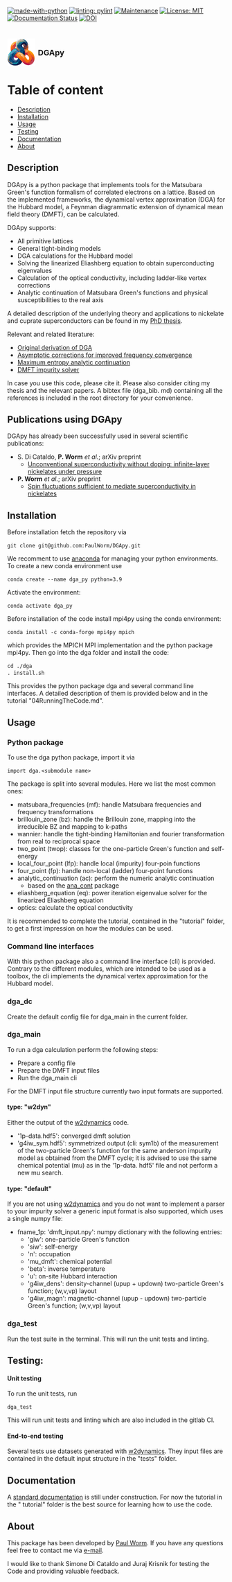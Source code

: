 [![made-with-python](https://img.shields.io/badge/Made%20with-Python-1f425f.svg)](https://www.python.org/)
[![linting: pylint](https://img.shields.io/badge/linting-pylint-yellowgreen)](https://github.com/pylint-dev/pylint)
[![Maintenance](https://img.shields.io/badge/Maintained%3F-yes-green.svg)](https://github.com/PaulWorm/DGApy/graphs/commit-activity)
[![License: MIT](https://img.shields.io/badge/license-MIT-blue)](https://opensource.org/license/mit/)
[![Documentation Status](https://readthedocs.org/projects/dgapy/badge/?version=latest)](https://dgapy.readthedocs.io/en/latest/)
[![DOI](https://zenodo.org/badge/731899515.svg)](https://zenodo.org/doi/10.5281/zenodo.10406492)

[//]: # ([![coverage]&#40;./coverage.svg&#41;]&#40;&#41;)

[//]: # (<div id="top">top</div>)

[//]: # (<div id="bottom">bottom</div>)

# <img style="vertical-align:middle" src="./Logo/DGApy_Logo.png" alt="drawing" width="64"/>  <font size="4"> DGApy </font>

# Table of content

- [Description](#description)
- [Installation](#installation)
- [Usage](#usage)
- [Testing](#testing)
- [Documentation](#documentation)
- [About](#about)

## Description

DGApy is a python package that implements tools for the Matsubara Green's function formalism of correlated electrons on a
lattice. Based on the implemented frameworks, the dynamical vertex approximation (DGA) for the Hubbard model, a Feynman
diagrammatic
extension of dynamical mean field theory (DMFT), can be calculated.

DGApy supports:

- All primitive lattices
- General tight-binding models
- DGA calculations for the Hubbard model
- Solving the linearized Eliashberg equation to obtain superconducting eigenvalues
- Calculation of the optical conductivity, including ladder-like vertex corrections
- Analytic continuation of Matsubara Green's functions and physical susceptibilities to the real axis

A detailed description of the underlying theory and applications to nickelate and cuprate superconductors can be found in my
[PhD thesis](https://repositum.tuwien.at/handle/20.500.12708/176739).

Relevant and related literature:

- [Original derivation of DGA](https://journals.aps.org/prb/abstract/10.1103/PhysRevB.75.045118)
- [Asymptotic corrections for improved frequency convergence](https://iopscience.iop.org/article/10.1088/2515-7639/ac7e6d)
- [Maximum entropy analytic continuation](https://www.sciencedirect.com/science/article/pii/S0010465522002387)
- [DMFT impurity solver](https://www.sciencedirect.com/science/article/abs/pii/S0010465518303217?via%3Dihub)

In case you use this code, please cite it. Please also consider citing my thesis and the relevant papers. A bibtex file (dga_bib.
md) containing all the references is included in the root directory for your convenience.

## Publications using DGApy

DGApy has already been successfully used in several scientific publications:

- S. Di Cataldo, **P. Worm** <em> et al.</em>; arXiv preprint
    - [Unconventional superconductivity without doping: infinite-layer nickelates under
      pressure](https://arxiv.org/abs/2311.06195)
- **P. Worm** <em> et al.</em>; arXiv preprint
    - [Spin fluctuations sufficient to mediate superconductivity in nickelates](https://arxiv.org/abs/2312.08260)

## Installation

Before installation fetch the repository via

```
git clone git@github.com:PaulWorm/DGApy.git
```

We recomment to use [anaconda](https://www.anaconda.com/) for managing your python environments. To create a new conda
environment use

```
conda create --name dga_py python=3.9
```

Activate the environment:

```
conda activate dga_py 
```

Before installation of the code install mpi4py using the conda environment:

```
conda install -c conda-forge mpi4py mpich
```

which provides the MPICH MPI implementation and the python package mpi4py. Then go into the dga folder and install the code:

```
cd ./dga
. install.sh
```

This provides the python package dga and several command line interfaces. A detailed description of them
is provided below and in the tutorial "04RunningTheCode.md".

## Usage

### Python package

To use the dga python package, import it via

```
import dga.<submodule name>
```

The package is split into several modules. Here we list the most common ones:

- matsubara_frequencies (mf): handle Matsubara frequencies and frequency transformations
- brillouin_zone (bz): handle the Brillouin zone, mapping into the irreducible BZ and mapping to k-paths
- wannier: handle the tight-binding Hamiltonian and fourier transformation from real to reciprocal space
- two_point (twop): classes for the one-particle Green's function and self-energy
- local_four_point (lfp): handle local (impurity) four-poin functions
- four_point (fp): handle non-local (ladder) four-point functions
- analytic_continuation (ac): perform the numeric analytic continuation
    - based on the [ana_cont](https://github.com/josefkaufmann/ana_cont) package
- eliashberg_equation (eq): power iteration eigenvalue solver for the linearized Eliashberg equation
- optics: calculate the optical conductivity

It is recommended to complete the tutorial, contained in the "tutorial" folder, to get a first impression on how the modules
can be used.

### Command line interfaces

With this python package also a command line interface (cli) is provided. Contrary to the different modules, which are
intended to be used as a toolbox, the cli implements the dynamical vertex approximation for the Hubbard model.

### dga_dc

Create the default config file for dga_main in the current folder.

### dga_main

To run a dga calculation perform the following steps:

- Prepare a config file
- Prepare the DMFT input files
- Run the dga_main cli

For the DMFT input file structure currently two input formats are supported.

#### type: "w2dyn"

Either the output of the [w2dynamics](https://github.com/w2dynamics/w2dynamics) code.

- '1p-data.hdf5': converged dmft solution
- 'g4iw_sym.hdf5': symmetrized output (cli: sym1b) of the measurement of the two-particle Green's function for the same anderson
  impurity model as obtained from the DMFT cycle; it is advised to use the same chemical potential (mu) as in the '1p-data.
  hdf5' file and not perform a new mu
  search.

#### type: "default"

If you are not using [w2dynamics](https://github.com/w2dynamics/w2dynamics) and you do not want to implement a parser to your
impurity solver a generic input format is also supported, which uses a single numpy file:

- fname_1p: 'dmft_input.npy': numpy dictionary with the following entries:
    - 'giw': one-particle Green's function
    - 'siw': self-energy
    - 'n': occupation
    - 'mu_dmft': chemical potential
    - 'beta': inverse temperature
    - 'u': on-site Hubbard interaction
    - 'g4iw_dens': density-channel (upup + updown) two-particle Green's function; (w,v,vp) layout
    - 'g4iw_magn': magnetic-channel (upup - updown) two-particle Green's function; (w,v,vp) layout

### dga_test

Run the test suite in the terminal. This will run the unit tests and linting.

## Testing:

#### Unit testing

To run the unit tests, run

```
dga_test 
```

This will run unit tests and linting which are also included in the gitlab CI.

#### End-to-end testing

Several tests use datasets generated with [w2dynamics](https://github.com/w2dynamics/w2dynamics). They input files are
contained in the default input structure in the "tests" folder.

## Documentation

A [standard documentation](https://dgapy.readthedocs.io/en/latest/) is still under construction. For now the tutorial in the "
tutorial" folder is the best source for
learning how to use the code.

## About

This package has been developed by [Paul Worm](https://www.linkedin.com/in/pworm/). If you have any questions feel free to
contact me via [e-mail](mailto:pworm42@gmail.com).

I would like to thank Simone Di Cataldo and Juraj Krisnik for testing the Code and providing valuable feedback.

[//]: # (#### Acknowledgements)





